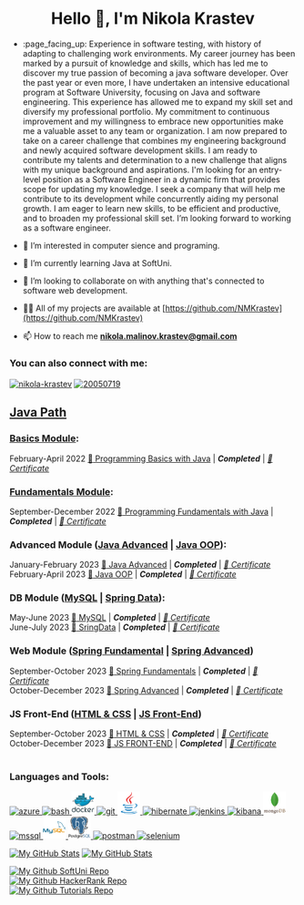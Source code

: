 <h1 align="center">Hello 👋, I'm Nikola Krastev</h1>

- <p>:page_facing_up: Experience in software testing, with history of adapting to challenging work environments. My career journey has been marked by a pursuit of knowledge and skills, which has led me to discover my true passion of becoming a java software developer. Over the past year or even more, I have undertaken an intensive educational program at Software University, focusing on Java and software engineering. This experience has allowed me to expand my skill set and diversify my professional portfolio. My commitment to continuous improvement and my willingness to embrace new opportunities make me a valuable asset to any team or organization. I am now prepared to take on a career challenge that combines my engineering background and newly acquired software development skills. I am ready to contribute my talents and determination to a new challenge that aligns with my unique background and aspirations. I'm looking for an entry-level position as a Software Engineer in a dynamic firm that provides scope for updating my knowledge. I seek a company that will help me contribute to its development while concurrently aiding my personal growth. I am eager to learn new skills, to be efficient and productive, and to broaden my professional skill set. I’m looking forward to working as a software engineer.</p>

- 👀 I’m interested in computer sience and programing.

- 🌱 I’m currently learning Java at SoftUni.

- 💞️ I’m looking to collaborate on with anything that's connected to software web development.

- 👨‍💻 All of my projects are available at [https://github.com/NMKrastev](https://github.com/NMKrastev)

- 📫 How to reach me **nikola.malinov.krastev@gmail.com**

<h3 align="left">You can also connect with me:</h3>
<p align="left">
<a href="https://linkedin.com/in/nikola-krastev" target="blank"><img align="center" src="https://raw.githubusercontent.com/rahuldkjain/github-profile-readme-generator/master/src/images/icons/Social/linked-in-alt.svg" alt="nikola-krastev" height="30" width="40" /></a>
<a href="https://stackoverflow.com/users/20050719" target="blank"><img align="center" src="https://raw.githubusercontent.com/rahuldkjain/github-profile-readme-generator/master/src/images/icons/Social/stack-overflow.svg" alt="20050719" height="30" width="40" /></a>
</p>

## [Java Path](https://softuni.bg/curriculum)
### [Basics Module](https://softuni.bg/trainings/3625/programming-basics-with-java-february-2022):
February-April 2022 [:file_folder: Programming Basics with Java](https://github.com/NMKrastev/SoftUni-Java/tree/main/Basics) | ***Completed*** | *[:page_facing_up: Certificate](https://softuni.bg/certificates/details/133731/533130e3)*

### [Fundamentals Module](https://softuni.bg/trainings/3837/programming-fundamentals-with-java-september-2022):
September-December 2022 [:file_folder: Programming Fundamentals with Java](https://github.com/NMKrastev/SoftUni-Java/tree/main/Fundamentals) | ***Completed*** | *[:page_facing_up: Certificate](https://softuni.bg/certificates/details/148487/e688606d)*

### Advanced Module ([Java Advanced](https://softuni.bg/trainings/3959/java-advanced-january-2023) | [Java OOP](https://softuni.bg/trainings/3960/java-oop-february-2023)):
January-February 2023 [:file_folder: Java Advanced](https://github.com/NMKrastev/SoftUni-Java/tree/main/Advanced) | ***Completed*** | *[:page_facing_up: Certificate](https://softuni.bg/certificates/details/161791/adf793d6)*</br>
February-April 2023 [:file_folder: Java OOP](https://github.com/NMKrastev/SoftUni-Java/tree/main/OOP) | ***Completed*** | *[:page_facing_up: Certificate](https://softuni.bg/certificates/details/168913/8c194a77)*

### DB Module ([MySQL](https://softuni.bg/trainings/4116/mysql-may-2023) | [Spring Data](https://softuni.bg/trainings/4115/spring-data-june-2023)):
May-June 2023 [:file_folder: MySQL](https://github.com/NMKrastev/SoftUni-Java/tree/main/MySQL) | ***Completed*** | *[:page_facing_up: Certificate](https://softuni.bg/certificates/details/172125/28ecf997)*</br>
June-July 2023 [:file_folder: SringData](https://github.com/NMKrastev/SoftUni-Java/tree/main/SpringData) | ***Completed*** | *[:page_facing_up: Certificate](https://softuni.bg/certificates/details/180516/1165fde5)*</br>

### Web Module ([Spring Fundamental](https://softuni.bg/trainings/4235/spring-fundamentals-september-2023) | [Spring Advanced](https://softuni.bg/trainings/4236/spring-advanced-october-2023))
September-October 2023 [:file_folder: Spring Fundamentals](https://github.com/NMKrastev/SoftUni-Java/tree/main/SpringFundamentals) | ***Completed*** | *[:page_facing_up: Certificate](https://softuni.bg/certificates/details/191600/038c243a)*</br>
October-December 2023 [:file_folder: Spring Advanced](https://github.com/NMKrastev/SoftUni-Java/tree/main/SpringAdvanced) | ***Completed*** | *[:page_facing_up: Certificate](https://softuni.bg/certificates/details/197713/e833d7df)*</br>

### JS Front-End ([HTML & CSS](https://softuni.bg/trainings/4239/html-and-css-september-2023) | [JS Front-End](https://softuni.bg/trainings/4240/js-front-end-october-2023))
September-October 2023 [:file_folder: HTML & CSS](https://github.com/NMKrastev/SoftUni-Java/tree/main/HTML%20%26%20CSS) | ***Completed*** | *[:page_facing_up: Certificate](https://softuni.bg/certificates/details/190688/16ec1f29)*</br>
October-December 2023 [:file_folder: JS FRONT-END](https://github.com/NMKrastev/SoftUni-Java/tree/main/JS%20Front-End) | ***Completed*** | *[:page_facing_up: Certificate](https://softuni.bg/certificates/details/199102/30799ef1)*</br></br>

<h3 align="left">Languages and Tools:</h3>
<p align="left"> <a href="https://azure.microsoft.com/en-in/" target="_blank" rel="noreferrer"> <img src="https://www.vectorlogo.zone/logos/microsoft_azure/microsoft_azure-icon.svg" alt="azure" width="40" height="40"/> </a> <a href="https://www.gnu.org/software/bash/" target="_blank" rel="noreferrer"> <img src="https://www.vectorlogo.zone/logos/gnu_bash/gnu_bash-icon.svg" alt="bash" width="40" height="40"/> </a> <a href="https://www.docker.com/" target="_blank" rel="noreferrer"> <img src="https://raw.githubusercontent.com/devicons/devicon/master/icons/docker/docker-original-wordmark.svg" alt="docker" width="40" height="40"/> </a> <a href="https://git-scm.com/" target="_blank" rel="noreferrer"> <img src="https://www.vectorlogo.zone/logos/git-scm/git-scm-icon.svg" alt="git" width="40" height="40"/> </a> <a href="https://www.java.com" target="_blank" rel="noreferrer"> <img src="https://raw.githubusercontent.com/devicons/devicon/master/icons/java/java-original.svg" alt="java" width="40" height="40"/> </a> <a href="https://hibernate.org/" target="_blank" rel="noreferrer"> <img src="https://www.vectorlogo.zone/logos/hibernate/hibernate-icon.svg" alt="hibernate" width="40" height="40"/> </a> <a href="https://www.jenkins.io" target="_blank" rel="noreferrer"> <img src="https://www.vectorlogo.zone/logos/jenkins/jenkins-icon.svg" alt="jenkins" width="40" height="40"/> </a> <a href="https://www.elastic.co/kibana" target="_blank" rel="noreferrer"> <img src="https://www.vectorlogo.zone/logos/elasticco_kibana/elasticco_kibana-icon.svg" alt="kibana" width="40" height="40"/> </a> <a href="https://www.mongodb.com/" target="_blank" rel="noreferrer"> <img src="https://raw.githubusercontent.com/devicons/devicon/master/icons/mongodb/mongodb-original-wordmark.svg" alt="mongodb" width="40" height="40"/> </a> <a href="https://www.microsoft.com/en-us/sql-server" target="_blank" rel="noreferrer"> <img src="https://www.svgrepo.com/show/303229/microsoft-sql-server-logo.svg" alt="mssql" width="40" height="40"/> </a> <a href="https://www.mysql.com/" target="_blank" rel="noreferrer"> <img src="https://raw.githubusercontent.com/devicons/devicon/master/icons/mysql/mysql-original-wordmark.svg" alt="mysql" width="40" height="40"/> </a> <a href="https://www.postgresql.org" target="_blank" rel="noreferrer"> <img src="https://raw.githubusercontent.com/devicons/devicon/master/icons/postgresql/postgresql-original-wordmark.svg" alt="postgresql" width="40" height="40"/> </a> <a href="https://postman.com" target="_blank" rel="noreferrer"> <img src="https://www.vectorlogo.zone/logos/getpostman/getpostman-icon.svg" alt="postman" width="40" height="40"/> </a> <a href="https://www.selenium.dev" target="_blank" rel="noreferrer"> <img src="https://raw.githubusercontent.com/detain/svg-logos/780f25886640cef088af994181646db2f6b1a3f8/svg/selenium-logo.svg" alt="selenium" width="40" height="40"/> </a> </p>

<p>
  <!-- <summary>:zap: GitHub Stats</summary> -->
  <a href="https://github.com/NMKrastev" rel="NMKrastev's profile"><img height="165em" alt="My GitHub Stats" src="https://github-readme-stats.vercel.app/api?username=nmkrastev&show_icons=true&theme=highcontrast&title_color=ff0000&icon_color=ff0000" /></a>
  <a href="https://github.com/NMKrastev" rel="NMKrastev's profile"><img height="165em" alt="My GitHub Stats" src="https://github-readme-stats.vercel.app/api/top-langs/?username=nmkrastev&layout=compact&theme=highcontrast&title_color=ff0000" /></a>
</p>
<p>
  <a href="https://github.com/NMKrastev/SoftUni-Java" rel="NMKrastev's repo SoftUni-Java"><img height="125.5em" alt="My Github SoftUni Repo" src="https://github-readme-stats.vercel.app/api/pin/?username=nmkrastev&repo=SoftUni-Java&theme=highcontrast&title_color=ff0000"></a>
</br>
<a href="https://github.com/NMKrastev/HackerRank" rel="NMKrastev's repo HackerRank"><img height="125.5em" alt="My Github HackerRank Repo" src="https://github-readme-stats.vercel.app/api/pin/?username=nmkrastev&repo=HackerRank&theme=highcontrast&title_color=ff0000"></a>
</br>
  <a href="https://github.com/NMKrastev/Tutorials" rel="NMKrastev's repo Tutorials"><img height="125.5em" alt="My Github Tutorials Repo" src="https://github-readme-stats.vercel.app/api/pin/?username=nmkrastev&repo=Tutorials&theme=highcontrast&title_color=ff0000"></a>
</p>